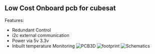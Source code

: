 ## Low Cost Onboard pcb for cubesat
Features:
- Redundant Control
- i2c external communication
- Power via 5v 3.3v
- Inbuilt temperature Monitoring
![PCB3D](https://github.com/user-attachments/assets/819a5a38-0d08-4a22-984c-e077d9a5625a)
![footprint](https://github.com/user-attachments/assets/3082e35a-91f3-4113-9459-97b3c6c1882e)
![Schematics](https://github.com/user-attachments/assets/635a40e1-f25a-464d-bcb0-844f4cbf1a73)
